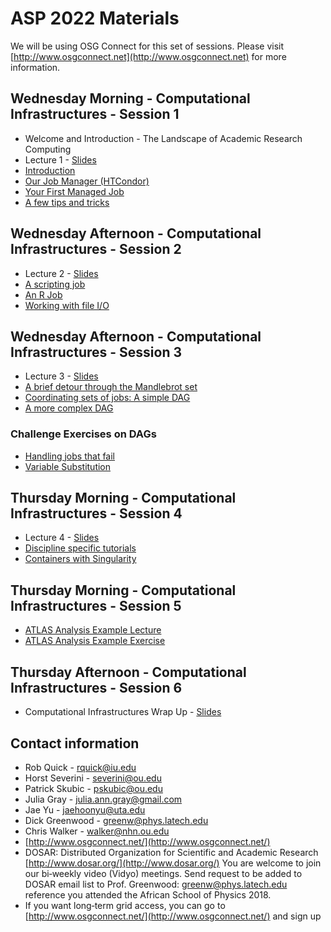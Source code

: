 # ASP 2022 Materials

We will be using OSG Connect for this set of sessions. Please visit [http://www.osgconnect.net](http://www.osgconnect.net) for more information.

## Wednesday Morning - Computational Infrastructures - Session 1

   * Welcome and Introduction - The Landscape of Academic Research Computing
   * Lecture 1 - [Slides](https://github.com/osg-htc/dosar/blob/master/docs/ASP2022/Lecture1-ASP2018.pdf)
   * [Introduction](https://github.com/osg-htc/dosar/blob/master/docs/ASP2022/01-Introduction.md) 
   * [Our Job Manager (HTCondor)](https://github.com/osg-htc/dosar/blob/master/docs/ASP2022/02-OurJobManager.md)
   * [Your First Managed Job](https://github.com/osg-htc/dosar/blob/master/docs/ASP2022/03-FirstManagedJob.md)
   * [A few tips and tricks](https://github.com/osg-htc/dosar/blob/master/docs/ASP2022/04-TipsandTricks.md)
   
## Wednesday Afternoon - Computational Infrastructures - Session 2

   * Lecture 2 - [Slides](https://github.com/osg-htc/dosar/blob/master/docs/ASP2022/Lecture2-ASP2018.pdf)
   * [A scripting job](https://github.com/osg-htc/dosar/blob/master/docs/ASP2022/05-ScriptingJob.md)
   * [An R Job](https://github.com/osg-htc/dosar/blob/master/docs/ASP2022/06-RJob.md)
   * [Working with file I/O](https://github.com/osg-htc/dosar/blob/master/docs/ASP2022/07-WorkingwithFiles.md)
   
## Wednesday Afternoon - Computational Infrastructures - Session 3

   * Lecture 3 - [Slides](https://github.com/osg-htc/dosar/blob/master/docs/ASP2022/Lecture3-ASP2018.pdf)
   * [A brief detour through the Mandlebrot set](https://github.com/osg-htc/dosar/blob/master/docs/ASP2022/08-Mandlebrot.md)
   * [Coordinating sets of jobs: A simple DAG](https://github.com/osg-htc/dosar/blob/master/docs/ASP2022/09-SimpleDAG.md)
   * [A more complex DAG](https://github.com/osg-htc/dosar/blob/master/docs/ASP2022/10-ComplexDAG.md)
   
### Challenge Exercises on DAGs

   * [Handling jobs that fail](https://github.com/osg-htc/dosar/blob/master/docs/ASP2022/11-HandlingFailure.md)
   * [Variable Substitution](https://github.com/osg-htc/dosar/blob/master/docs/ASP2022/12-VariableSubstitution.md)
   
## Thursday Morning - Computational Infrastructures - Session 4

   * Lecture 4 - [Slides](https://github.com/osg-htc/dosar/blob/master/docs/ASP2022/Lecture4-ASP2018_final.pdf)
   * [Discipline specific tutorials](https://github.com/osg-htc/dosar/blob/master/docs/ASP2022/13-DisciplineTutorials.md)
   * [Containers with Singularity](https://github.com/osg-htc/dosar/blob/master/docs/ASP2022/14-Containers.md)
   
## Thursday Morning - Computational Infrastructures - Session 5

   * [ATLAS Analysis Example Lecture](https://github.com/osg-htc/dosar/blob/master/docs/ASP2022/Intro_Anal_Ex-ASP2018.pdf)
   * [ATLAS Analysis Example Exercise](https://github.com/osg-htc/dosar/blob/master/docs/ASP2022/AnalysisExample.md)
   
## Thursday Afternoon - Computational Infrastructures - Session 6

   * Computational Infrastructures Wrap Up - [Slides](https://github.com/osg-htc/dosar/blob/master/docs/ASP2022/Lecture5-ASP2018_final.pdf)
   
## Contact information

   * Rob Quick - rquick@iu.edu
   * Horst Severini - severini@ou.edu
   * Patrick Skubic - pskubic@ou.edu
   * Julia Gray - julia.ann.gray@gmail.com
   * Jae Yu - jaehoonyu@uta.edu
   * Dick Greenwood - greenw@phys.latech.edu
   * Chris Walker - walker@nhn.ou.edu
   * [http://www.osgconnect.net/](http://www.osgconnect.net/)
   * DOSAR: Distributed Organization for Scientific and Academic Research [http://www.dosar.org/](http://www.dosar.org/) You are welcome to join our bi‐weekly video (Vidyo) meetings. Send request to be added to DOSAR email list to Prof. Greenwood: greenw@phys.latech.edu reference you attended the African School of Physics 2018.
   * If you want long‐term grid access, you can go to [http://www.osgconnect.net/](http://www.osgconnect.net/) and sign up

